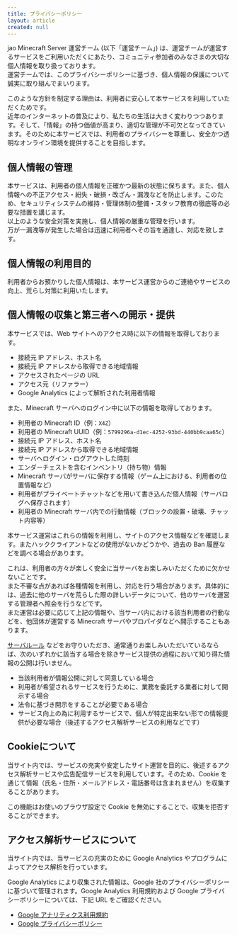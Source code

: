 ```yaml
---
title: プライバシーポリシー
layout: article
created: null
---
```


jao Minecraft Server 運営チーム (以下「運営チーム」) は、運営チームが運営するサービスをご利用いただくにあたり、コミュニティ参加者のみなさまの大切な個人情報を取り扱っております。  
運営チームでは、このプライバシーポリシーに基づき、個人情報の保護について誠実に取り組んでまいります。

このような方針を制定する理由は、利用者に安心して本サービスを利用していただくためです。  
近年のインターネットの普及により、私たちの生活は大きく変わりつつあります。そして、「情報」の持つ価値が高まり、適切な管理が不可欠となってきています。そのために本サービスでは、利用者のプライバシーを尊重し、安全かつ透明なオンライン環境を提供することを目指します。

## 個人情報の管理

本サービスは、利用者の個人情報を正確かつ最新の状態に保ちます。また、個人情報への不正アクセス・紛失・破損・改ざん・漏洩などを防止します。このため、セキュリティシステムの維持・管理体制の整備・スタッフ教育の徹底等の必要な措置を講じます。  
以上のような安全対策を実施し、個人情報の厳重な管理を行います。  
万が一漏洩等が発生した場合は迅速に利用者へその旨を通達し、対応を致します。

## 個人情報の利用目的

利用者からお預かりした個人情報は、本サービス運営からのご連絡やサービスの向上、荒らし対策に利用いたします。

## 個人情報の収集と第三者への開示・提供

本サービスでは、Web サイトへのアクセス時に以下の情報を取得しております。

- 接続元 IP アドレス、ホスト名
- 接続元 IP アドレスから取得できる地域情報
- アクセスされたページの URL
- アクセス元（リファラー）
- Google Analytics によって解析された利用者情報

また、Minecraft サーバへのログイン中に以下の情報を取得しております。

- 利用者の Minecraft ID（例：`X4Z`）
- 利用者の Minecraft UUID（例：`5799296a-d1ec-4252-93bd-440bb9caa65c`）
- 接続元 IP アドレス、ホスト名
- 接続元 IP アドレスから取得できる地域情報
- サーバへログイン・ログアウトした時刻
- エンダーチェストを含むインベントリ（持ち物）情報
- Minecraft サーバがサーバに保存する情報（ゲーム上における、利用者の位置情報など）
- 利用者がプライベートチャットなどを用いて書き込んだ個人情報（サーバログへ保存されます）
- 利用者の Minecraft サーバ内での行動情報（ブロックの設置・破壊、チャット内容等）

本サービス運営はこれらの情報を利用し、サイトのアクセス情報などを確認します。またハッククライアントなどの使用がないかどうかや、過去の Ban 履歴などを調べる場合があります。

これは、利用者の方々が楽しく安全に当サーバをお楽しみいただくために欠かせないことです。  
また不審な点があれば各種情報を利用し、対応を行う場合があります。具体的には、過去に他のサーバを荒らした際の詳しいデータについて、他のサーバを運営する管理者へ照会を行うなどです。  
また運営は必要に応じて上記の情報や、当サーバ内における該当利用者の行動などを、他団体が運営する Minecraft サーバやプロパイダなどへ開示することもあります。

[サーバルール](/server/rules) などをお守りいただき、通常通りお楽しみいただいているならば、次のいずれかに該当する場合を除きサービス提供の過程において知り得た情報の公開は行いません。

- 当該利用者が情報公開に対して同意している場合
- 利用者が希望されるサービスを行うために、業務を委託する業者に対して開示する場合
- 法令に基づき開示をすることが必要である場合
- サービス向上の為に利用するサービスで、個人が特定出来ない形での情報提供が必要な場合（後述するアクセス解析サービスの利用などです）

## Cookieについて

当サイト内では、サービスの充実や安定したサイト運営を目的に、後述するアクセス解析サービスや広告配信サービスを利用しています。そのため、Cookie を通じて情報（氏名・住所・メールアドレス・電話番号は含まれません）を収集することがあります。

この機能はお使いのブラウザ設定で Cookie を無効にすることで、収集を拒否することができます。

## アクセス解析サービスについて

当サイト内では、当サービスの充実のために Google Analytics やプログラムによってアクセス解析を行っています。

Google Analytics により収集された情報は、Google 社のプライバシーポリシーに基づいて管理されます。Google Analytics 利用規約および Google プライバシーポリシーについては、下記 URL をご確認ください。

- [Google アナリティクス利用規約](http://www.google.com/analytics/terms/jp.html)
- [Google プライバシーポリシー](https://marketingplatform.google.com/about/analytics/terms/jp/)
